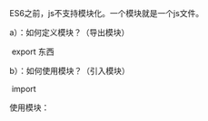 ES6之前，js不支持模块化。一个模块就是一个js文件。

a）：如何定义模块？（导出模块）

​	export 东西

b）：如何使用模块？（引入模块）

​	import 

使用模块：<script type="module"></script>